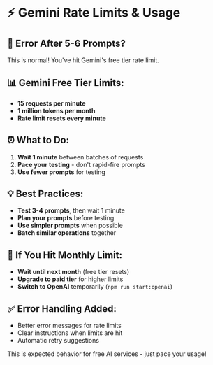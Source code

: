 # ⚡ Gemini Rate Limits & Usage

## 🚨 **Error After 5-6 Prompts?**
This is normal! You've hit Gemini's free tier rate limit.

## 📊 **Gemini Free Tier Limits:**
- **15 requests per minute**
- **1 million tokens per month**
- **Rate limit resets every minute**

## ⏰ **What to Do:**
1. **Wait 1 minute** between batches of requests
2. **Pace your testing** - don't rapid-fire prompts
3. **Use fewer prompts** for testing

## 💡 **Best Practices:**
- **Test 3-4 prompts**, then wait 1 minute
- **Plan your prompts** before testing
- **Use simpler prompts** when possible
- **Batch similar operations** together

## 🔄 **If You Hit Monthly Limit:**
- **Wait until next month** (free tier resets)
- **Upgrade to paid tier** for higher limits
- **Switch to OpenAI** temporarily (`npm run start:openai`)

## ✅ **Error Handling Added:**
- Better error messages for rate limits
- Clear instructions when limits are hit
- Automatic retry suggestions

This is expected behavior for free AI services - just pace your usage!
